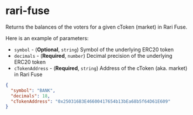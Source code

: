 # rari-fuse

Returns the balances of the voters for a given cToken (market) in Rari Fuse.

Here is an example of parameters:

- `symbol` - (**Optional**, `string`) Symbol of the underlying ERC20 token
- `decimals` - (**Required**, `number`) Decimal precision of the underlying ERC20 token
- `cTokenAddress` - (**Required**, `string`) Address of the cToken (aka. market) in Rari Fuse

```json
{
  "symbol": "BANK",
  "decimals": 18,
  "cTokenAddress": "0x250316B3E46600417654b13bEa68b5f64D61E609"
}
```
